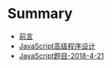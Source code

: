 # Summary

* [前言](README.md)
* [JavaScript高级程序设计](javascriptgao-ji-cheng-xu-she-ji.md)
* [JavaScript题目-2018-4-21](javascriptti-mu.md)

